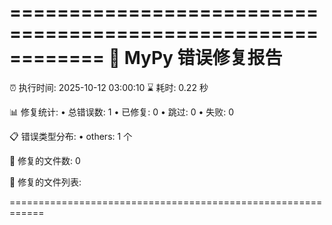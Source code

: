 ============================================================
🔧 MyPy 错误修复报告
============================================================
⏰ 执行时间: 2025-10-12 03:00:10
⌛ 耗时: 0.22 秒

📊 修复统计:
  • 总错误数: 1
  • 已修复: 0
  • 跳过: 0
  • 失败: 0

📋 错误类型分布:
  • others: 1 个

📁 修复的文件数: 0

📝 修复的文件列表:

============================================================
